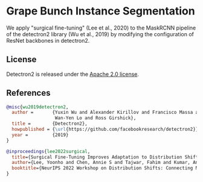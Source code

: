 # Grape Bunch Instance Segmentation 
We apply "surgical fine-tuning" (Lee et al., 2020) to the MaskRCNN pipeline of the detectron2 library (Wu et al., 2019)
by modifying the configuration of ResNet backbones in detectron2.

## License

Detectron2 is released under the [Apache 2.0 license](LICENSE).

## References 

```BibTeX
@misc{wu2019detectron2,
  author =       {Yuxin Wu and Alexander Kirillov and Francisco Massa and
                  Wan-Yen Lo and Ross Girshick},
  title =        {Detectron2},
  howpublished = {\url{https://github.com/facebookresearch/detectron2}},
  year =         {2019}
}
```

```BibTeX
@inproceedings{lee2022surgical,
  title={Surgical Fine-Tuning Improves Adaptation to Distribution Shifts},
  author={Lee, Yoonho and Chen, Annie S and Tajwar, Fahim and Kumar, Ananya and Yao, Huaxiu and Liang, Percy and Finn, Chelsea},
  booktitle={NeurIPS 2022 Workshop on Distribution Shifts: Connecting Methods and Applications}
}
```
